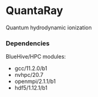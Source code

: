# QuantaRay
Quantum hydrodynamic ionization

### Dependencies
BlueHive/HPC modules:
 - gcc/11.2.0/b1
 - nvhpc/20.7
 - openmpi/2.1.1/b1
 - hdf5/1.12.1/b1
